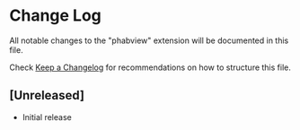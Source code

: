 # Change Log

All notable changes to the "phabview" extension will be documented in this file.

Check [Keep a Changelog](http://keepachangelog.com/) for recommendations on how to structure this file.

## [Unreleased]

- Initial release
